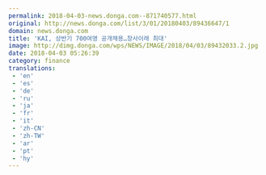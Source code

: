 ```yaml
---
permalink: 2018-04-03-news.donga.com--871740577.html
original: http://news.donga.com/list/3/01/20180403/89436647/1
domain: news.donga.com
title: 'KAI, 상반기 700여명 공개채용…창사이래 최대'
image: http://dimg.donga.com/wps/NEWS/IMAGE/2018/04/03/89432033.2.jpg
date: 2018-04-03 05:26:39
category: finance
translations: 
 - 'en'
 - 'es'
 - 'de'
 - 'ru'
 - 'ja'
 - 'fr'
 - 'it'
 - 'zh-CN'
 - 'zh-TW'
 - 'ar'
 - 'pt'
 - 'hy'
---
```


